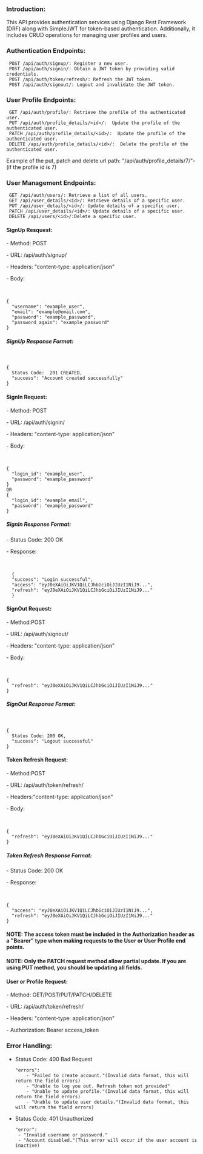 <h3>Introduction:</h3>
<p>This API provides authentication services using Django Rest Framework (DRF) along with SimpleJWT for token-based authentication. Additionally, it includes CRUD operations for managing user profiles and users.</p>

<h3>Authentication Endpoints:</h3>

     POST /api/auth/signup/: Register a new user.
     POST /api/auth/signin/: Obtain a JWT token by providing valid credentials.
     POST /api/auth/token/refresh/: Refresh the JWT token.
     POST /api/auth/signout/: Logout and invalidate the JWT token.


<h3>User Profile Endpoints:</h3>

     GET /api/auth/profile/: Retrieve the profile of the authenticated user.
     PUT /api/auth/profile_details/<id>/:  Update the profile of the authenticated user. 
     PATCH /api/auth/profile_details/<id>/:  Update the profile of the authenticated user.
     DELETE /api/auth/profile_details/<id>/:  Delete the profile of the authenticated user.

<p>Example of the put, patch and delete url path: "/api/auth/profile_details/7/"- (if the profile id is 7)</p>


<h3>User Management Endpoints:</h3>

     GET /api/auth/users/: Retrieve a list of all users.
     GET /api/user_details/<id>/: Retrieve details of a specific user.
     PUT /api/user_details/<id>/: Update details of a specific user.
     PATCH /api/user_details/<id>/: Update details of a specific user.
     DELETE /api/users/<id>/:Delete a specific user.


<h4> SignUp Resquest: </h4>

<p>- Method: POST</p>
<p>- URL: /api/auth/signup/</p>
<p>- Headers: "content-type: application/json" </p>
<p>- Body: </p> <br>

    {
      "username": "example_user",
      "email": "example@email.com",
      "password": "example_password",
      "password_again": "example_password"
    }
    
<h5> SignUp Response Format: </h5> <br>
  
    {
      Status Code:  201 CREATED,
      "success": "Account created successfully"
    }

<h4> SignIn  Request: </h4>
<p>- Method: POST</p>
<p>- URL: /api/auth/signin/</p>
<p>- Headers: "content-type: application/json" </p>
<p>- Body: </p> <br>

    {
      "login_id": "example_user", 
      "password": "example_password"
    }  
    OR  
    {
      "login_id": "example_email", 
      "password": "example_password"
    } 

<h5> SignIn Response Format:</h5>
<p>- Status Code:  200 OK</p>
<p>- Response: </p> <br>
      
      {
      "success": "Login successful",
      "access": "eyJ0eXAiOiJKV1QiLCJhbGciOiJIUzI1NiJ9...",
      "refresh": "eyJ0eXAiOiJKV1QiLCJhbGciOiJIUzI1NiJ9..."
      }
      
<h4> SignOut  Request: </h4>
<p>- Method:POST</p>
<p>- URL: /api/auth/signout/</p>
<p>- Headers: "content-type: application/json" </p>
<p>- Body: </p> <br>

    {
      "refresh": "eyJ0eXAiOiJKV1QiLCJhbGciOiJIUzI1NiJ9..."
    } 

<h5> SignOut Response Format:</h5><br>
    
    {
      Status Code: 200 OK,
      "success": "Logout successful"
    }

<h4> Token Refresh Request: </h4>
<p>- Method:POST</p>
<p>- URL: /api/auth/token/refresh/</p>
<p>- Headers:"content-type: application/json"</p>
<p>- Body:</p><br>

    {
      "refresh": "eyJ0eXAiOiJKV1QiLCJhbGciOiJIUzI1NiJ9..."
    } 

<h5>Token Refresh Response Format:</h5>
<p>- Status Code:  200 OK</p>
<p>- Response: </p> <br>
  
    {
      "access": "eyJ0eXAiOiJKV1QiLCJhbGciOiJIUzI1NiJ9...",
      "refresh": "eyJ0eXAiOiJKV1QiLCJhbGciOiJIUzI1NiJ9..." 
    }


<h4>NOTE: The access token must be included in the Authorization header as a "Bearer" type when making requests to the User or User Profile end points.</h4>
<h4>NOTE: Only the PATCH request method allow partial update. If you are using PUT method, you should be updating all fields.</h4>

<h4> User or Profile Request: </h4>
<p>- Method: GET/POST/PUT/PATCH/DELETE</p>
<p>- URL: /api/auth/token/refresh/</p>
<p>- Headers: "content-type: application/json"</p>
<p>- Authorization: Bearer access_token</p>



<h3>Error Handling:</h3>

  - Status Code: 400 Bad Request <br>
  
        "errors": 
            - "Failed to create account."(Invalid data format, this will return the field errors)
            - "Unable to log you out. Refresh token not provided"
            - "Unable to update profile."(Invalid data format, this will return the field errors)
            - "Unable to update user details."(Invalid data format, this will return the field errors) 

  - Status Code: 401 Unauthorized <br>
    
        "error":
         - "Invalid username or password."
         - "Account disabled."(This error will occur if the user account is inactive)
    
